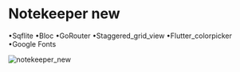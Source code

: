 # Notekeeper new
•Sqflite
•Bloc
•GoRouter
•Staggered_grid_view
•Flutter_colorpicker
•Google Fonts

![notekeeper_new](https://github.com/Melugsam/flutter-apps/assets/130920105/b2dec131-2a08-4744-b1ae-742a89226609)
